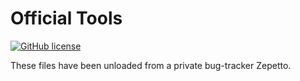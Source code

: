# Official Tools

[![GitHub license](https://img.shields.io/github/license/mashape/apistatus.svg)](https://github.com/foxovsky/pointblank)

These files have been unloaded from a private bug-tracker Zepetto.
